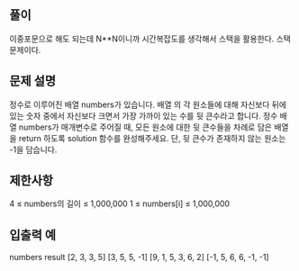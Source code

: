 ## 풀이
이중포문으로 해도 되는데 N**N이니까 시간복잡도를 생각해서 스택을 활용한다.
스택 문제이다.

## 문제 설명
정수로 이루어진 배열 numbers가 있습니다. 배열 의 각 원소들에 대해 자신보다 뒤에 있는 숫자 중에서 자신보다 크면서 가장 가까이 있는 수를 뒷 큰수라고 합니다.
정수 배열 numbers가 매개변수로 주어질 때, 모든 원소에 대한 뒷 큰수들을 차례로 담은 배열을 return 하도록 solution 함수를 완성해주세요. 단, 뒷 큰수가 존재하지 않는 원소는 -1을 담습니다.

## 제한사항
4 ≤ numbers의 길이 ≤ 1,000,000
1 ≤ numbers[i] ≤ 1,000,000

## 입출력 예
numbers	result
[2, 3, 3, 5]	[3, 5, 5, -1]
[9, 1, 5, 3, 6, 2]	[-1, 5, 6, 6, -1, -1]